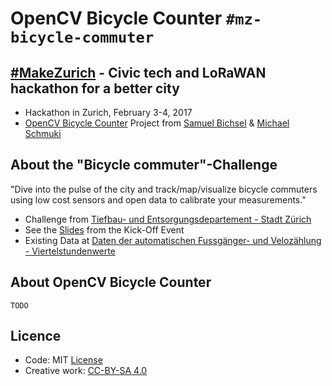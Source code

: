 # OpenCV Bicycle Counter `#mz-bicycle-commuter`
## [\#MakeZurich](https://makezurich.ch/) - Civic tech and LoRaWAN hackathon for a better city
* Hackathon in Zurich, February 3-4, 2017
* [OpenCV Bicycle Counter](https://now.makezurich.ch/project/10) Project from [Samuel Bichsel](https://github.com/melbic) & [Michael Schmuki](https://github.com/boardend)

## About the "Bicycle commuter"-Challenge
"Dive into the pulse of the city and track/map/visualize bicycle commuters using low cost sensors and open data to calibrate your measurements."

* Challenge from [Tiefbau- und Entsorgungsdepartement - Stadt Zürich](https://www.stadt-zuerich.ch/ted/de/index/taz.html)
* See the [Slides](https://speakerdeck.com/gonzalocasas/make-zurich-kick-off)  from the Kick-Off Event
* Existing Data at [Daten der automatischen Fussgänger- und Velozählung - Viertelstundenwerte](https://data.stadt-zuerich.ch/dataset/verkehrszaehlungen-werte-fussgaenger-velo)

## About OpenCV Bicycle Counter
`TODO`

## Licence
* Code: MIT [License](LICENSE)
* Creative work: [CC-BY-SA 4.0](https://creativecommons.org/licenses/by-sa/4.0/)
